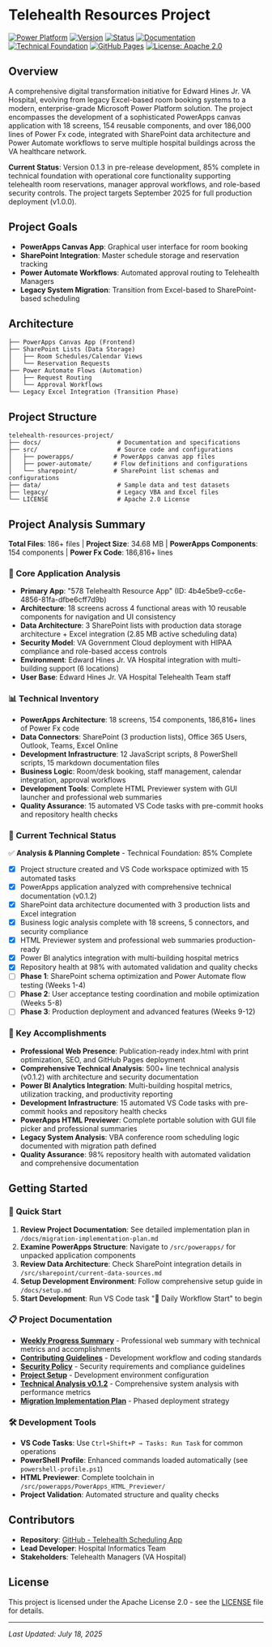 # Telehealth Resources Project

[![Power Platform](https://img.shields.io/badge/Power%20Platform-Canvas%20App-blue)](https://powerapps.microsoft.com/)
[![Version](https://img.shields.io/badge/Version-0.1.3-green)](./CHANGELOG.md)
[![Status](https://img.shields.io/badge/Status-Pre--Release%20Development-orange)](./CHANGELOG.md)
[![Documentation](https://img.shields.io/badge/Documentation-90%25%20Complete-brightgreen)](./docs/)
[![Technical Foundation](https://img.shields.io/badge/Technical%20Foundation-85%25%20Complete-success)](./docs/technical-analysis-v0.1.2.md)
[![GitHub Pages](https://img.shields.io/badge/GitHub%20Pages-Ready-blue)](https://kcoderva.github.io/Telehealth-Scheduling-App/)
[![License: Apache 2.0](https://img.shields.io/badge/License-Apache%202.0-blue)](https://opensource.org/licenses/Apache-2.0)

## Overview
A comprehensive digital transformation initiative for Edward Hines Jr. VA Hospital, evolving from legacy Excel-based room booking systems to a modern, enterprise-grade Microsoft Power Platform solution. The project encompasses the development of a sophisticated PowerApps canvas application with 18 screens, 154 reusable components, and over 186,000 lines of Power Fx code, integrated with SharePoint data architecture and Power Automate workflows to serve multiple hospital buildings across the VA healthcare network.

**Current Status**: Version 0.1.3 in pre-release development, 85% complete in technical foundation with operational core functionality supporting telehealth room reservations, manager approval workflows, and role-based security controls. The project targets September 2025 for full production deployment (v1.0.0).

## Project Goals
- **PowerApps Canvas App**: Graphical user interface for room booking
- **SharePoint Integration**: Master schedule storage and reservation tracking
- **Power Automate Workflows**: Automated approval routing to Telehealth Managers
- **Legacy System Migration**: Transition from Excel-based to SharePoint-based scheduling

## Architecture
```
├── PowerApps Canvas App (Frontend)
├── SharePoint Lists (Data Storage)
│   ├── Room Schedules/Calendar Views
│   └── Reservation Requests
├── Power Automate Flows (Automation)
│   ├── Request Routing
│   └── Approval Workflows
└── Legacy Excel Integration (Transition Phase)
```

## Project Structure
```
telehealth-resources-project/
├── docs/                     # Documentation and specifications
├── src/                      # Source code and configurations
│   ├── powerapps/           # PowerApps canvas app files
│   ├── power-automate/      # Flow definitions and configurations
│   └── sharepoint/          # SharePoint list schemas and configurations
├── data/                     # Sample data and test datasets
├── legacy/                   # Legacy VBA and Excel files
└── LICENSE                   # Apache 2.0 License
```

## Project Analysis Summary
**Total Files**: 186+ files | **Project Size**: 34.68 MB | **PowerApps Components**: 154 components | **Power Fx Code**: 186,816+ lines

### 🏥 Core Application Analysis
- **Primary App**: "578 Telehealth Resource App" (ID: 4b4e5be9-cc6e-4856-81fa-dfbe6cff7d9b)
- **Architecture**: 18 screens across 4 functional areas with 10 reusable components for navigation and UI consistency
- **Data Architecture**: 3 SharePoint lists with production data storage architecture + Excel integration (2.85 MB active scheduling data)
- **Security Model**: VA Government Cloud deployment with HIPAA compliance and role-based access controls
- **Environment**: Edward Hines Jr. VA Hospital integration with multi-building support (6 locations)
- **User Base**: Edward Hines Jr. VA Hospital Telehealth Team staff

### 📊 Technical Inventory
- **PowerApps Architecture**: 18 screens, 154 components, 186,816+ lines of Power Fx code
- **Data Connectors**: SharePoint (3 production lists), Office 365 Users, Outlook, Teams, Excel Online
- **Development Infrastructure**: 12 JavaScript scripts, 8 PowerShell scripts, 15 markdown documentation files
- **Business Logic**: Room/desk booking, staff management, calendar integration, approval workflows
- **Development Tools**: Complete HTML Previewer system with GUI launcher and professional web summaries
- **Quality Assurance**: 15 automated VS Code tasks with pre-commit hooks and repository health checks

### 🔧 Current Technical Status
✅ **Analysis & Planning Complete** - Technical Foundation: 85% Complete
- [x] Project structure created and VS Code workspace optimized with 15 automated tasks
- [x] PowerApps application analyzed with comprehensive technical documentation (v0.1.2)
- [x] SharePoint data architecture documented with 3 production lists and Excel integration
- [x] Business logic analysis complete with 18 screens, 5 connectors, and security compliance
- [x] HTML Previewer system and professional web summaries production-ready
- [x] Power BI analytics integration with multi-building hospital metrics
- [x] Repository health at 98% with automated validation and quality checks
- [ ] **Phase 1**: SharePoint schema optimization and Power Automate flow testing (Weeks 1-4)
- [ ] **Phase 2**: User acceptance testing coordination and mobile optimization (Weeks 5-8)
- [ ] **Phase 3**: Production deployment and advanced features (Weeks 9-12)

### 🚀 Key Accomplishments
- **Professional Web Presence**: Publication-ready index.html with print optimization, SEO, and GitHub Pages deployment
- **Comprehensive Technical Analysis**: 500+ line technical analysis (v0.1.2) with architecture and security documentation
- **Power BI Analytics Integration**: Multi-building hospital metrics, utilization tracking, and productivity reporting
- **Development Infrastructure**: 15 automated VS Code tasks with pre-commit hooks and repository health checks
- **PowerApps HTML Previewer**: Complete portable solution with GUI file picker and professional summaries
- **Legacy System Analysis**: VBA conference room scheduling logic documented with migration path defined
- **Quality Assurance**: 98% repository health with automated validation and comprehensive documentation

## Getting Started

### 🚀 Quick Start
1. **Review Project Documentation**: See detailed implementation plan in `/docs/migration-implementation-plan.md`
2. **Examine PowerApps Structure**: Navigate to `/src/powerapps/` for unpacked application components
3. **Review Data Architecture**: Check SharePoint integration details in `/src/sharepoint/current-data-sources.md`
4. **Setup Development Environment**: Follow comprehensive setup guide in `/docs/setup.md`
5. **Start Development**: Run VS Code task "🚀 Daily Workflow Start" to begin

### 📋 Project Documentation
- **[Weekly Progress Summary](index.html)** - Professional web summary with technical metrics and accomplishments
- **[Contributing Guidelines](CONTRIBUTING.md)** - Development workflow and coding standards
- **[Security Policy](SECURITY.md)** - Security requirements and compliance guidelines
- **[Project Setup](docs/setup.md)** - Development environment configuration
- **[Technical Analysis v0.1.2](docs/technical-analysis-v0.1.2.md)** - Comprehensive system analysis with performance metrics
- **[Migration Implementation Plan](docs/migration-implementation-plan.md)** - Phased deployment strategy

### 🛠️ Development Tools
- **VS Code Tasks**: Use `Ctrl+Shift+P → Tasks: Run Task` for common operations
- **PowerShell Profile**: Enhanced commands loaded automatically (see `powershell-profile.ps1`)
- **HTML Previewer**: Complete toolchain in `/src/powerapps/PowerApps_HTML_Previewer/`
- **Project Validation**: Automated structure and quality checks

## Contributors
- **Repository**: [GitHub - Telehealth Scheduling App](https://github.com/KCoderVA/Telehealth-Scheduling-App.git)
- **Lead Developer**: Hospital Informatics Team
- **Stakeholders**: Telehealth Managers (VA Hospital)

## License
This project is licensed under the Apache License 2.0 - see the [LICENSE](LICENSE) file for details.

---
*Last Updated: July 18, 2025*
